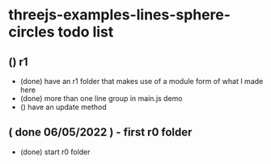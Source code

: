 # threejs-examples-lines-sphere-circles todo list

## () r1
* (done) have an r1 folder that makes use of a module form of what I made here
* (done) more than one line group in main.js demo
* () have an update method

## ( done 06/05/2022 ) - first r0 folder
* (done) start r0 folder